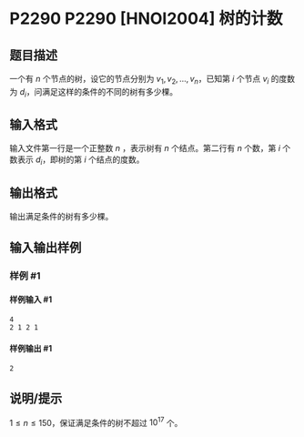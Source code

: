 # P2290 P2290 [HNOI2004] 树的计数

## 题目描述

一个有 $n$ 个节点的树，设它的节点分别为 $v_1,v_2,\ldots,v_n$，已知第 $i$ 个节点 $v_i$ 的度数为 $d_i$，问满足这样的条件的不同的树有多少棵。


## 输入格式

输入文件第一行是一个正整数 $n$ ，表示树有 $n$ 个结点。第二行有 $n$ 个数，第 $i$ 个数表示 $d_i$，即树的第 $i$ 个结点的度数。

## 输出格式

输出满足条件的树有多少棵。


## 输入输出样例

### 样例 #1

#### 样例输入 #1

```
4                     
2 1 2 1
```

#### 样例输出 #1

```
2
```

## 说明/提示

$1\le n\le 150$，保证满足条件的树不超过 $10^{17}$ 个。
